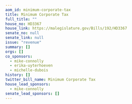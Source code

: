 ```yaml
---
aom_id: minimum-corporate-tax
title: Minimum Corporate Tax
full_title: ""
house_no: HD3367
house_link: https://malegislature.gov/Bills/192/HD3367
senate_no: null
senate_link: null
issue: "revenue"
summary: []
orgs: []
co_sponsors:
  - mike-connolly
  - erika-uyterhoeven
  - michelle-dubois
history: []
twitter_bill_name: Minimum Corporate Tax
house_lead_sponsors:
  - mike-connolly
senate_lead_sponsors: []
---
```

